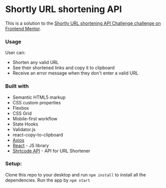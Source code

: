 # Shortly URL shortening API

This is a solution to the [Shortly URL shortening API Challenge challenge on Frontend Mentor](https://www.frontendmentor.io/challenges/url-shortening-api-landing-page-2ce3ob-G). 

### Usage 
User can:
- Shorten any valid URL
- See their shortened links and copy it to clipboard
- Receive an error message when they don't enter a valid URL

### Built with

- Semantic HTML5 markup
- CSS custom properties
- Flexbox
- CSS Grid
- Mobile-first workflow
- State Hooks
- Validator.js
- react-copy-to-clipboard
- [Axios](https://axios-http.com/)
- [React](https://reactjs.org/) - JS library
- [Shrtcode API](https://shrtco.de/docs/) - API for URL Shortener

### Setup:
Clone this repo to your desktop and run `npm install` to install all the dependencies. Run the app by `npm start`

